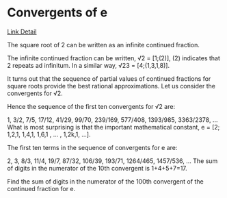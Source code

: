 # Convergents of e

[Link Detail](https://projecteuler.net/problem=65)

The square root of 2 can be written as an infinite continued fraction.

The infinite continued fraction can be written, √2 = [1;(2)], (2) indicates that 2 repeats ad infinitum. In a similar way, √23 = [4;(1,3,1,8)].

It turns out that the sequence of partial values of continued fractions for square roots provide the best rational approximations. Let us consider the convergents for √2.

Hence the sequence of the first ten convergents for √2 are:

1, 3/2, 7/5, 17/12, 41/29, 99/70, 239/169, 577/408, 1393/985, 3363/2378, ...
What is most surprising is that the important mathematical constant,
e = [2; 1,2,1, 1,4,1, 1,6,1 , ... , 1,2k,1, ...].

The first ten terms in the sequence of convergents for e are:

2, 3, 8/3, 11/4, 19/7, 87/32, 106/39, 193/71, 1264/465, 1457/536, ...
The sum of digits in the numerator of the 10th convergent is 1+4+5+7=17.

Find the sum of digits in the numerator of the 100th convergent of the continued fraction for e.